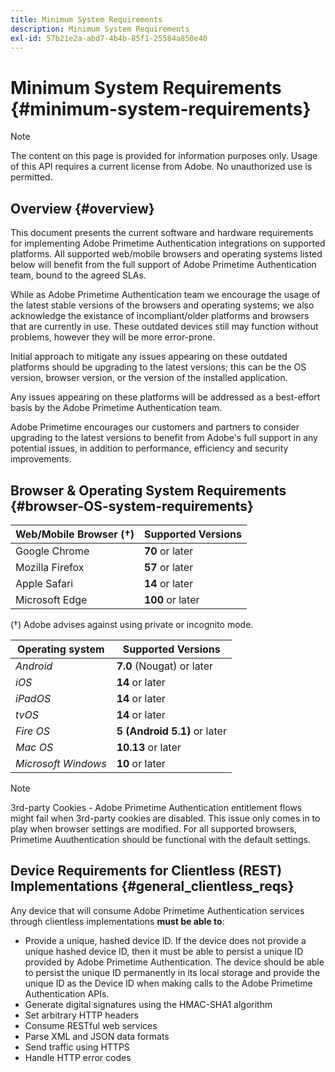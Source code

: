 ```yaml
---
title: Minimum System Requirements
description: Minimum System Requirements
exl-id: 57b21e2a-abd7-4b4b-85f1-25584a850e40
---
```

# Minimum System Requirements {#minimum-system-requirements}

>[!NOTE]
>
>The content on this page is provided for information purposes only. Usage of this API requires a current license from Adobe. No unauthorized use is permitted.


## Overview {#overview}

This document presents the current software and hardware requirements for implementing Adobe Primetime Authentication integrations on supported platforms. All supported web/mobile browsers and operating systems listed below will benefit from the full support of Adobe Primetime Authentication team, bound to the agreed SLAs.

While as Adobe Primetime Authentication team we encourage the usage of the latest stable versions of the browsers and operating systems; we also acknowledge the existance of incompliant/older platforms and browsers that are currently in use. These outdated devices still may function without problems, however they will be more error-prone.

Initial approach to mitigate any issues appearing on these outdated platforms should be upgrading to the latest versions; this can be the OS version, browser version, or the version of the installed application.

Any issues appearing on these platforms will be addressed as a best-effort basis by the Adobe Primetime Authentication team. 

Adobe Primetime encourages our customers and partners to consider upgrading to the latest versions to benefit from Adobe's full support in any potential issues, in addition to performance, efficiency and security improvements. 


## Browser & Operating System Requirements {#browser-OS-system-requirements}


| Web/Mobile Browser (&#8224;)  | Supported Versions  |
|---|---|
|  Google Chrome | **70** or later  |
|  Mozilla Firefox| **57** or later  |
|  Apple Safari | **14** or later    |
|  Microsoft Edge |  **100** or later   |

(&#8224;) Adobe advises against using private or incognito mode.

| Operating system  | Supported Versions |
|---|---|
| *Android*  | **7.0** (Nougat) or later |
| *iOS*  | **14** or later  |
|  *iPadOS* | **14** or later   |
| *tvOS*  | **14** or later  |
|  *Fire OS* | **5 (Android 5.1)** or later   |
|  *Mac OS* | **10.13** or later  |
| *Microsoft Windows*   | **10** or later  |




>[!NOTE] 
>
>3rd-party Cookies - Adobe Primetime Authentication entitlement flows might fail when 3rd-party cookies are disabled.  This issue only comes in to play when browser settings are modified. For all supported browsers, Primetime Auuthentication should be functional with the default settings.  
 

## Device Requirements for Clientless (REST) Implementations {#general_clientless_reqs}

 
Any device that will consume Adobe Primetime Authentication services through clientless implementations **must be able to**:

* Provide a unique, hashed device ID. If the device does not provide a unique hashed device ID, then it must be able to persist a unique ID provided by Adobe Primetime Authentication. The device should be able to persist the unique ID permanently in its local storage and provide the unique ID as the Device ID when making calls to the Adobe Primetime Authentication APIs.
* Generate digital signatures using the HMAC-SHA1 algorithm
* Set arbitrary HTTP headers
* Consume RESTful web services
* Parse XML and JSON data formats
* Send traffic using HTTPS
* Handle HTTP error codes
